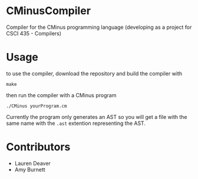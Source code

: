 # CMinusCompiler
Compiler for the CMinus programming language (developing as a project for CSCI 435 - Compilers)

# Usage
to use the compiler, download the repository and build the compiler with 
```
make
```
then run the compiler with a CMinus program
```
./CMinus yourProgram.cm
```
Currently the program only generates an AST so you will get a file with the same name with the `.ast` extention representing the AST.

# Contributors 
- Lauren Deaver
- Amy Burnett
